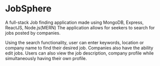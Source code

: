 # JobSphere
A full-stack Job finding application made using MongoDB, Express, ReactJS, Node.js(MERN)
The application allows for seekers to search for jobs posted by companies.

Using the search functionality, user can enter keywords, location or company name to find their desired job. Companies also have the ability edit jobs.
Users can also view the job description, company profile while simultaneously having their own profile.
